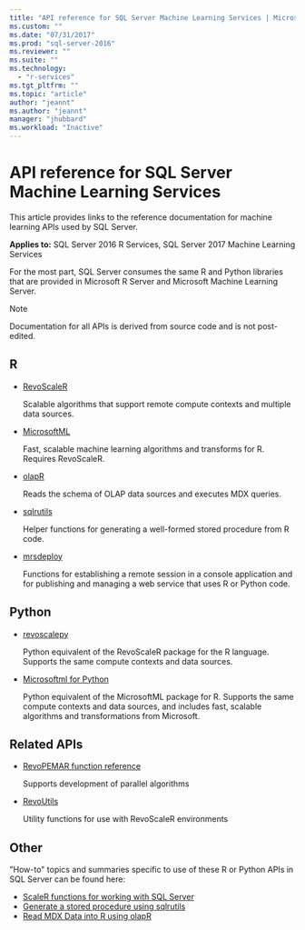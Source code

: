 ```yaml
---
title: "API reference for SQL Server Machine Learning Services | Microsoft Docs"
ms.custom: ""
ms.date: "07/31/2017"
ms.prod: "sql-server-2016"
ms.reviewer: ""
ms.suite: ""
ms.technology: 
  - "r-services"
ms.tgt_pltfrm: ""
ms.topic: "article"
author: "jeannt"
ms.author: "jeannt"
manager: "jhubbard"
ms.workload: "Inactive"
---
```


# API reference for SQL Server Machine Learning Services

This article provides links to the reference documentation for machine learning APIs used by SQL Server. 

**Applies to:** SQL Server 2016 R Services, SQL Server 2017 Machine Learning Services

For the most part, SQL Server consumes the same R and Python libraries that are provided in Microsoft R Server and Microsoft Machine Learning Server. 

> [!NOTE]
> Documentation for all APIs is derived from source code and is not post-edited.

## R

+ [RevoScaleR](https://docs.microsoft.com/r-server/r-reference/revoscaler/revoscaler)

    Scalable algorithms that support remote compute contexts and multiple data sources.

+ [MicrosoftML](https://docs.microsoft.com/r-server/r-reference/microsoftml/microsoftml-package)

    Fast, scalable machine learning algorithms and transforms for R. Requires RevoScaleR.

+ [olapR](https://docs.microsoft.com/r-server/r-reference/olapr/olapr)

   Reads the schema of OLAP data sources and executes MDX queries.

+ [sqlrutils](https://docs.microsoft.com/r-server/r-reference/sqlrutils/sqlrutils)

    Helper functions for generating a well-formed stored procedure from R code.

+ [mrsdeploy](https://docs.microsoft.com/r-server/r-reference/mrsdeploy/mrsdeploy-package)

   Functions for establishing a remote session in a console application and for publishing and managing a web service that uses R or Python code.

## Python

+ [revoscalepy](https://docs.microsoft.com/r-server/python-reference/revoscalepy/revoscalepy-package)

    Python equivalent of the RevoScaleR package for the R language. Supports the same compute contexts and data sources.

+ [Microsoftml for Python](https://docs.microsoft.com/r-server/python-reference/microsoftml/microsoftml-package)

    Python equivalent of the MicrosoftML package for R. Supports the same compute contexts and data sources, and includes fast, scalable algorithms and transformations from Microsoft.

## Related APIs

+ [RevoPEMAR function reference](https://docs.microsoft.com/r-server/r-reference/revopemar/pemar)

    Supports development of parallel algorithms

+ [RevoUtils](https://docs.microsoft.com/r-server/r-reference/revoutils/revoutils)

    Utility functions for use with RevoScaleR environments

## Other

"How-to" topics and summaries specific to use of these R or Python APIs in SQL Server can be found here:

+ [ScaleR functions for working with SQL Server](scaler-functions-for-working-with-sql-server-data.md)
+ [Generate a stored procedure using sqlrutils](generating-an-r-stored-procedure-for-r-code-using-the-sqlrutils-package.md)
+ [Read MDX Data into R using olapR](how-to-create-mdx-queries-using-olapr.md)
